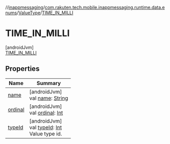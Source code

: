 //[inappmessaging](../../../../index.md)/[com.rakuten.tech.mobile.inappmessaging.runtime.data.enums](../../index.md)/[ValueType](../index.md)/[TIME_IN_MILLI](index.md)

# TIME_IN_MILLI

[androidJvm]\
[TIME_IN_MILLI](index.md)

## Properties

| Name | Summary |
|---|---|
| [name](index.md#-372974862%2FProperties%2F-93201661) | [androidJvm]<br>val [name](index.md#-372974862%2FProperties%2F-93201661): [String](https://kotlinlang.org/api/latest/jvm/stdlib/kotlin/-string/index.html) |
| [ordinal](index.md#-739389684%2FProperties%2F-93201661) | [androidJvm]<br>val [ordinal](index.md#-739389684%2FProperties%2F-93201661): [Int](https://kotlinlang.org/api/latest/jvm/stdlib/kotlin/-int/index.html) |
| [typeId](../type-id.md) | [androidJvm]<br>val [typeId](../type-id.md): [Int](https://kotlinlang.org/api/latest/jvm/stdlib/kotlin/-int/index.html)<br>Value type id. |
